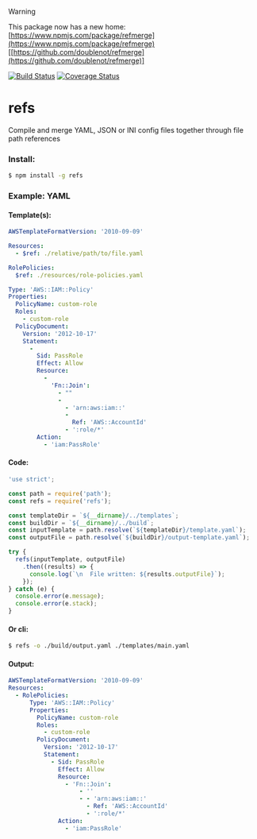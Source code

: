 > [!WARNING]  
> This package now has a new home: [https://www.npmjs.com/package/refmerge](https://www.npmjs.com/package/refmerge) [[https://github.com/doublenot/refmerge](https://github.com/doublenot/refmerge)] 

[![Build Status](https://travis-ci.org/doublenot/refs.svg?branch=master)](https://travis-ci.org/doublenot/refs)
[![Coverage Status](https://coveralls.io/repos/github/doublenot/refs/badge.svg?branch=master)](https://coveralls.io/github/doublenot/refs?branch=master)

# refs

Compile and merge YAML, JSON or INI config files together through file path references

### Install:

```bash
$ npm install -g refs
```

### Example: YAML

#### Template(s):
```yaml
AWSTemplateFormatVersion: '2010-09-09'

Resources:
  - $ref: ./relative/path/to/file.yaml
```
```yaml
RolePolicies:
  $ref: ./resources/role-policies.yaml
```
```yaml
Type: 'AWS::IAM::Policy'
Properties:
  PolicyName: custom-role
  Roles:
    - custom-role
  PolicyDocument:
    Version: '2012-10-17'
    Statement:
      -
        Sid: PassRole
        Effect: Allow
        Resource:
          -
            'Fn::Join':
              - ""
              -
                - 'arn:aws:iam::'
                -
                  Ref: 'AWS::AccountId'
                - ':role/*'
        Action:
          - 'iam:PassRole'
```

#### Code:
```javascript
'use strict';

const path = require('path');
const refs = require('refs');

const templateDir = `${__dirname}/../templates`;
const buildDir = `${__dirname}/../build`;
const inputTemplate = path.resolve(`${templateDir}/template.yaml`);
const outputFile = path.resolve(`${buildDir}/output-template.yaml`);

try {
  refs(inputTemplate, outputFile)
    .then((results) => {
      console.log(`\n  File written: ${results.outputFile}`);
    });
} catch (e) {
  console.error(e.message);
  console.error(e.stack);
}
```

#### Or cli:
```bash
$ refs -o ./build/output.yaml ./templates/main.yaml
```

#### Output:
```yaml
AWSTemplateFormatVersion: '2010-09-09'
Resources:
  - RolePolicies:
      Type: 'AWS::IAM::Policy'
      Properties:
        PolicyName: custom-role
        Roles:
          - custom-role
        PolicyDocument:
          Version: '2012-10-17'
          Statement:
            - Sid: PassRole
              Effect: Allow
              Resource:
                - 'Fn::Join':
                    - ''
                    - - 'arn:aws:iam::'
                      - Ref: 'AWS::AccountId'
                      - ':role/*'
              Action:
                - 'iam:PassRole'
```
